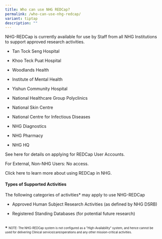 ```yaml
---
title: Who can use NHG REDCap?
permalink: /who-can-use-nhg-redcap/
variant: tiptap
description: ""
---
```

<p>NHG-REDCap is currently available for use by Staff from all NHG Institutions
to support approved research activities.&nbsp;</p>
<ul data-tight="true" class="tight">
<li>
<p>Tan Tock Seng Hospital</p>
</li>
<li>
<p>Khoo Teck Puat Hospital</p>
</li>
<li>
<p>Woodlands Health</p>
</li>
<li>
<p>Institute of Mental Health</p>
</li>
<li>
<p>Yishun Community Hospital</p>
</li>
<li>
<p>National Healthcare Group Polyclinics</p>
</li>
<li>
<p>National Skin Centre</p>
</li>
<li>
<p>National Centre for Infectious Diseases</p>
</li>
<li>
<p>NHG Diagnostics</p>
</li>
<li>
<p>NHG Pharmacy</p>
</li>
<li>
<p>NHG HQ</p>
</li>
</ul>
<p>See here for details on applying for REDCap User Accounts.</p>
<p></p>
<p>For External, Non-NHG Users: No access.</p>
<p></p>
<p>Click here to learn more about using REDCap in NHG.</p>
<p></p>
<h4><strong>Types of Supported Activities</strong></h4>
<p>The following categories of activities* may apply to use NHG-REDCap</p>
<ul data-tight="true" class="tight">
<li>
<p>Approved Human Subject Research Activities (as defined by NHG DSRB)</p>
</li>
<li>
<p>Registered Standing Databases (for potential future research)</p>
</li>
</ul>
<p>
<br><strong>*</strong>  <sup><sub>NOTE: The NHG-REDCap system is not configured as a "High-Availability" system, and hence cannot be used for delivering Clinical service/care/operations and any other mission-critical activities. </sub></sup>
</p>
<p></p>
<p></p>